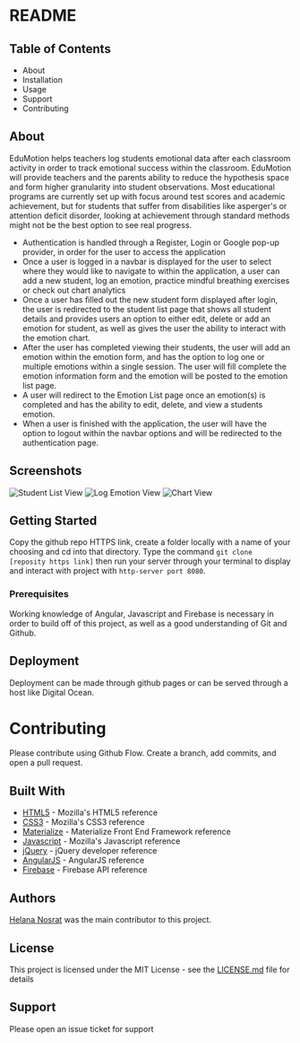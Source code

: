 
# README

## Table of Contents
* About
* Installation
* Usage
* Support
* Contributing

## About

EduMotion helps teachers log students emotional data after each classroom activity in order to track emotional success within the classroom.  EduMotion will provide teachers and the parents ability to reduce the hypothesis space and form higher granularity into student observations.  Most educational programs are currently set up with focus around test scores and academic achievement, but for students that suffer from disabilities like asperger's or attention deficit disorder, looking at achievement through standard methods might not be the best option to see real progress.  

- Authentication is handled through a Register, Login or Google pop-up provider, in order for the user to access the application
- Once a user is logged in a navbar is displayed for the user to select where they would like to navigate to within the application, a user can add a new student, log an emotion, practice mindful breathing exercises or check out chart analytics
- Once a user has filled out the new student form displayed after login, the user is redirected to the student list page that shows all student details and provides users an option to either edit, delete or add an emotion for student, as well as gives the user the ability to interact with the emotion chart.
- After the user has completed viewing their students, the user will add an emotion within the emotion form, and has the option to log one or multiple emotions within a single session. The user will fill complete the emotion information form and the emotion will be posted to the emotion list page.
- A user will redirect to the Emotion List page once an emotion(s) is completed and has the ability to edit, delete, and view a students emotion.  
- When a user is finished with the application, the user will have the option to logout within the navbar options and will be redirected to the authentication page.

## Screenshots
![Student List View](http://res.cloudinary.com/emma/image/upload/v1496892861/list_sjjgh5.jpg "Student List View")
![Log Emotion View](http://res.cloudinary.com/emma/image/upload/v1496893075/new_vxbmqf.jpg "Log Emotion View")
![Chart View](http://res.cloudinary.com/emma/image/upload/v1496892985/form_1_y51s03.jpg "Emotion Chart view")

## Getting Started

Copy the github repo HTTPS link, create a folder locally with a name of your choosing and cd into that directory.  Type the command ```git clone [reposity https link]``` then run your server through your terminal to display and interact with project with ```http-server port 8080```.

### Prerequisites
Working knowledge of Angular, Javascript and Firebase is necessary in order to build off of this project, as well as a good understanding of Git and Github.

## Deployment
Deployment can be made through github pages or can be served through a host like Digital Ocean.

# Contributing
Please contribute using Github Flow. Create a branch, add commits, and open a pull request.

## Built With

* [HTML5](https://developer.mozilla.org/en-US/docs/Web/Guide/HTML/HTML5) - Mozilla's HTML5 reference
* [CSS3](https://developer.mozilla.org/en-US/docs/Web/CSS/CSS3) - Mozilla's CSS3 reference
* [Materialize](http://materializecss.com/getting-started.html) - Materialize Front End Framework reference
* [Javascript](https://developer.mozilla.org/en-US/docs/Web/JavaScript) - Mozilla's Javascript reference
* [jQuery](https://jquery.com/) - jQuery developer reference
* [AngularJS](https://angularjs.org/) - AngularJS reference
* [Firebase](https://firebase.google.com/) - Firebase API reference

## Authors

[Helana Nosrat](http://helanan.com) was the main contributor to this project.

## License
This project is licensed under the MIT License - see the [LICENSE.md](LICENSE.md) file for details

## Support
Please open an issue ticket for support
